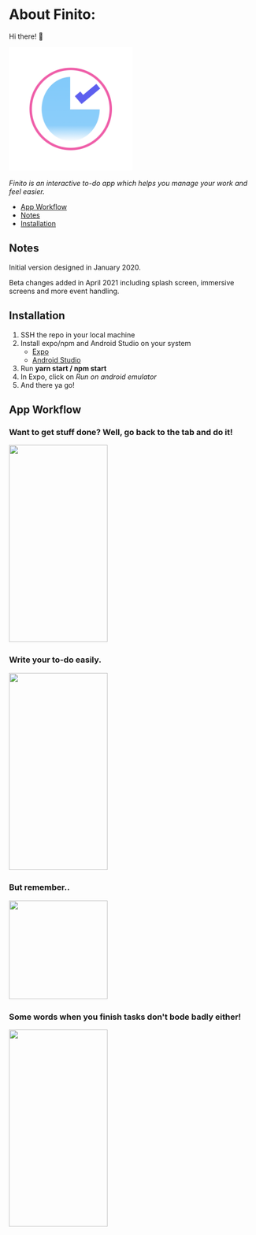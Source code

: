 # About Finito: 

Hi there! :wave:

<img src="https://github.com/shaunakmukherjee/Finito/blob/main/assets/images/adaptive-icon.png" width="250" height="250">



*Finito is an interactive to-do app which helps you manage your work and feel easier.*

- [App Workflow](#workflow)
- [Notes](#notes)
- [Installation](#installation)


## Notes <a name = "notes"> </a>

Initial version designed in January 2020.

Beta changes added in April 2021 including splash screen, immersive screens and more event handling.

## Installation <a name = "installation"></a>

1. SSH the repo in your local machine
2. Install expo/npm and Android Studio on your system
    - [Expo](https://docs.expo.io/get-started/installation/)
    - [Android Studio](https://developer.android.com/studio) 
3. Run <b> yarn start / npm start </b>
4. In Expo, click on <i> Run on android emulator </i>
5. And there ya go!

## App Workflow <a name = "workflow"></a>

### Want to get stuff done? Well, go back to the tab and do it!
<img src="https://user-images.githubusercontent.com/22137960/122785041-a5b40100-d2d0-11eb-9607-6c77a5bd34f0.png" width=200 height=400>

### Write your to-do easily.
<img src="https://user-images.githubusercontent.com/22137960/122785073-acdb0f00-d2d0-11eb-8a58-9beff7342e3f.png" width=200 height=400>

### But remember..
<img src="https://user-images.githubusercontent.com/22137960/122786070-8a95c100-d2d1-11eb-8979-bab6e39e70a5.png" width=200 height=200>

### Some words when you finish tasks don't bode badly either!
<img src="https://user-images.githubusercontent.com/22137960/122785085-afd5ff80-d2d0-11eb-8ac9-9b4720f81746.png" width=200 height=400>
